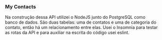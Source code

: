 ### My Contacts

Na construção dessa API utilizei o NodeJS junto do PostgreSQL como banco de dados.
São duas tabelas: uma de contatos e uma de categoria do contato, então há um relacionamento entre elas.
Usei o Insomnia para testar as rotas da API e para auxiliar na escrita do código usei eslint.
